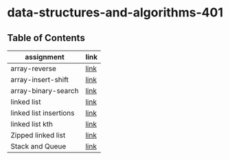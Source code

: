 # data-structures-and-algorithms-401

## Table of Contents

| assignment                         | link                                                  |
| -----------                        | -----------                                           |
| array-reverse                      | [link](array-reverse/README.md)                       |
| array-insert-shift                 | [link](array-insert-shift/README.md)                  |
| array-binary-search                | [link](array-binary-search/README.md)                 |  
| linked list                        | [link](linked-list/README.md)                         |
| linked list insertions             | [link](linked-list/linked-list-insertions-README.md)  |
| linked list kth                    | [link](linked-list-kth/README.md)                     |
| Zipped linked list                 | [link](linked-list-zip/README.md)                     |
| Stack and Queue                    | [link](stack-and-queue/README.md)                     |






